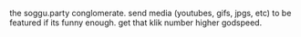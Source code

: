 the soggu.party conglomerate.
send media (youtubes, gifs, jpgs, etc) to be featured if its funny enough.
get that klik number higher godspeed.
